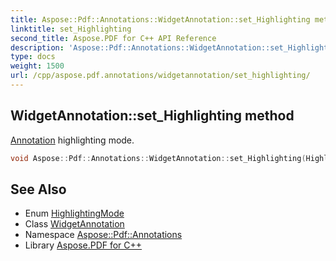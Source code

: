 ```yaml
---
title: Aspose::Pdf::Annotations::WidgetAnnotation::set_Highlighting method
linktitle: set_Highlighting
second_title: Aspose.PDF for C++ API Reference
description: 'Aspose::Pdf::Annotations::WidgetAnnotation::set_Highlighting method. Annotation highlighting mode in C++.'
type: docs
weight: 1500
url: /cpp/aspose.pdf.annotations/widgetannotation/set_highlighting/
---
```

## WidgetAnnotation::set_Highlighting method


[Annotation](../../annotation/) highlighting mode.

```cpp
void Aspose::Pdf::Annotations::WidgetAnnotation::set_Highlighting(HighlightingMode value)
```

## See Also

* Enum [HighlightingMode](../../highlightingmode/)
* Class [WidgetAnnotation](../)
* Namespace [Aspose::Pdf::Annotations](../../)
* Library [Aspose.PDF for C++](../../../)
